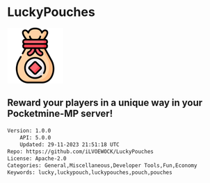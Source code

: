 # LuckyPouches
<img src="https://raw.githubusercontent.com/iLVOEWOCK/LuckyPouches/78a3981c05ff803109e3dd86767d56ac47255531/icon.png" width="128" height="128" />

## Reward your players in a unique way in your Pocketmine-MP server!
```properties
Version: 1.0.0
    API: 5.0.0
    Updated: 29-11-2023 21:51:18 UTC
Repo: https://github.com/iLVOEWOCK/LuckyPouches
License: Apache-2.0
Categories: General,Miscellaneous,Developer Tools,Fun,Economy
Keywords: lucky,luckypouch,luckypouches,pouch,pouches
```